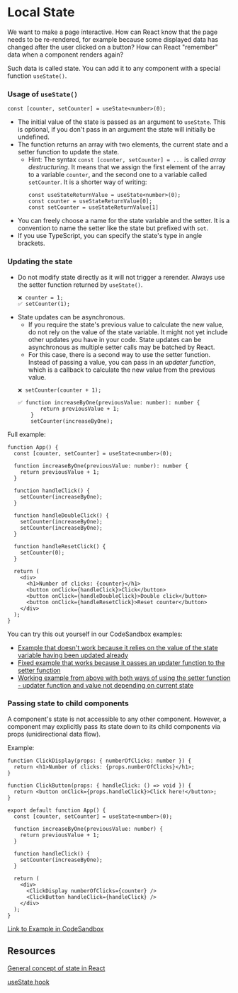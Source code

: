 # Local State

We want to make a page interactive.
How can React know that the page needs to be re-rendered,
for example because some displayed data has changed after the user clicked on a button?
How can React "remember" data when a component renders again?

Such data is called state.
You can add it to any component with a special function `useState()`.

### Usage of `useState()`

```
const [counter, setCounter] = useState<number>(0);
```

* The initial value of the state is passed as an argument to `useState`.
  This is optional, if you don't pass in an argument the state will initially be undefined.
* The function returns an array with two elements,
  the current state and a setter function to update the state.
  * Hint: The syntax `const [counter, setCounter] = ...` is called *array destructuring*.
    It means that we assign the first element of the array to a variable `counter`,
    and the second one to a variable called `setCounter`.
    It is a shorter way of writing:
     ```
     const useStateReturnValue = useState<number>(0);
     const counter = useStateReturnValue[0];
     const setCounter = useStateReturnValue[1]
     ```
* You can freely choose a name for the state variable and the setter.
  It is a convention to name the setter like the state but prefixed with `set`.
* If you use TypeScript, you can specify the state's type in angle brackets.

### Updating the state

* Do not modify state directly as it will not trigger a rerender.
  Always use the setter function returned by `useState()`.
    ```
    ❌ counter = 1;
    ✅ setCounter(1);
    ```
* State updates can be asynchronous.
  * If you require the state's previous value to calculate the new value, 
    do not rely on the value of the state variable. 
    It might not yet include other updates you have in your code. 
    State updates can be asynchronous as multiple setter calls may be batched by React.
  * For this case, there is a second way to use the setter function. 
    Instead of passing a value, you can pass in an *updater function*, 
    which is a callback to calculate the new value from the previous value.
  ```
  ❌ setCounter(counter + 1);
  
  ✅ function increaseByOne(previousValue: number): number {
         return previousValue + 1;
      }
      setCounter(increaseByOne);
  ```

Full example:

```
function App() {
  const [counter, setCounter] = useState<number>(0);

  function increaseByOne(previousValue: number): number {
    return previousValue + 1;
  }

  function handleClick() {
    setCounter(increaseByOne);
  }

  function handleDoubleClick() {
    setCounter(increaseByOne);
    setCounter(increaseByOne);
  }

  function handleResetClick() {
    setCounter(0);
  }

  return (
    <div>
      <h1>Number of clicks: {counter}</h1>
      <button onClick={handleClick}>Click</button>
      <button onClick={handleDoubleClick}>Double click</button>
      <button onClick={handleResetClick}>Reset counter</button>
    </div>
  );
}
```

You can try this out yourself in our CodeSandbox examples:

* [Example that doesn't work because it relies on the value of the state variable having been updated already](https://codesandbox.io/s/react-state-why-does-double-click-not-work-ou3hnl?file=/src/App.tsx)
* [Fixed example that works because it passes an updater function to the setter function](https://codesandbox.io/s/react-state-double-click-fixed-vttbtf?file=/src/App.tsx)
* [Working example from above with both ways of using the setter function - updater function and value not depending on current state](https://codesandbox.io/s/react-state-full-example-rbct6z?file=/src/App.tsx)

### Passing state to child components

A component's state is not accessible to any other component. 
However, a component may explicitly pass its state down to its child components via props (unidirectional data flow).

Example:

```
function ClickDisplay(props: { numberOfClicks: number }) {
  return <h1>Number of clicks: {props.numberOfClicks}</h1>;
}

function ClickButton(props: { handleClick: () => void }) {
  return <button onClick={props.handleClick}>Click here!</button>;
}

export default function App() {
  const [counter, setCounter] = useState<number>(0);

  function increaseByOne(previousValue: number) {
    return previousValue + 1;
  }

  function handleClick() {
    setCounter(increaseByOne);
  }

  return (
    <div>
      <ClickDisplay numberOfClicks={counter} />
      <ClickButton handleClick={handleClick} />
    </div>
  );
}
```

[Link to Example in CodeSandbox](https://codesandbox.io/s/react-state-passing-state-to-child-components-458ubu?file=/src/App.tsx:58-693)

## Resources

[General concept of state in React](https://react.dev/learn/state-a-components-memory)

[useState hook](https://react.dev/reference/react/useState)